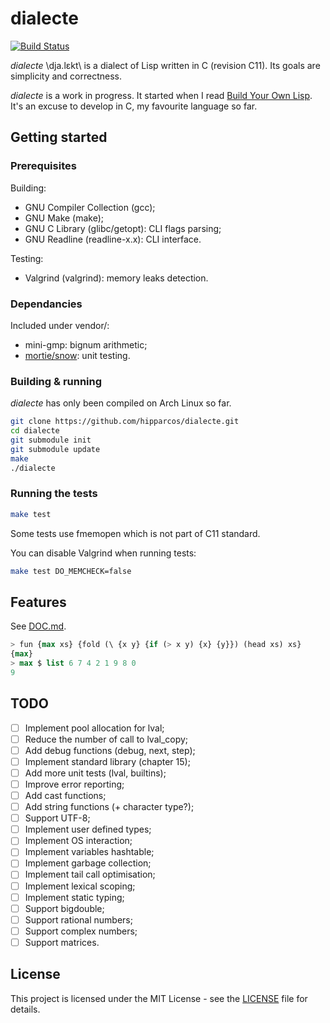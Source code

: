 # dialecte

[![Build Status](https://travis-ci.org/hipparcos/dialecte.svg?branch=master)](https://travis-ci.org/hipparcos/dialecte)

*dialecte* \dja.lɛkt\ is a dialect of Lisp written in C (revision C11).
Its goals are simplicity and correctness.

*dialecte* is a work in progress.
It started when I read [Build Your Own Lisp](http://www.buildyourownlisp.com/).
It's an excuse to develop in C, my favourite language so far.

## Getting started

### Prerequisites

Building:
- GNU Compiler Collection (gcc);
- GNU Make (make);
- GNU C Library (glibc/getopt): CLI flags parsing;
- GNU Readline (readline-x.x): CLI interface.

Testing:
- Valgrind (valgrind): memory leaks detection.

### Dependancies

Included under vendor/:
- mini-gmp: bignum arithmetic;
- [mortie/snow](https://github.com/mortie/snow): unit testing.

### Building & running

*dialecte* has only been compiled on Arch Linux so far.

```bash
git clone https://github.com/hipparcos/dialecte.git
cd dialecte
git submodule init
git submodule update
make
./dialecte
```

### Running the tests

```bash
make test
```

Some tests use fmemopen which is not part of C11 standard.

You can disable Valgrind when running tests:
```bash
make test DO_MEMCHECK=false
```

## Features

See [DOC.md](https://github.com/hipparcos/dialecte/blob/master/DOC.md).

```lisp
> fun {max xs} {fold (\ {x y} {if (> x y) {x} {y}}) (head xs) xs}
{max}
> max $ list 6 7 4 2 1 9 8 0
9
```

## TODO

- [ ] Implement pool allocation for lval;
- [ ] Reduce the number of call to lval_copy;
- [ ] Add debug functions (debug, next, step);
- [ ] Implement standard library (chapter 15);
- [ ] Add more unit tests (lval, builtins);
- [ ] Improve error reporting;
- [ ] Add cast functions;
- [ ] Add string functions (+ character type?);
- [ ] Support UTF-8;
- [ ] Implement user defined types;
- [ ] Implement OS interaction;
- [ ] Implement variables hashtable;
- [ ] Implement garbage collection;
- [ ] Implement tail call optimisation;
- [ ] Implement lexical scoping;
- [ ] Implement static typing;
- [ ] Support bigdouble;
- [ ] Support rational numbers;
- [ ] Support complex numbers;
- [ ] Support matrices.

## License

This project is licensed under the MIT License - see the [LICENSE](LICENSE) file for details.
